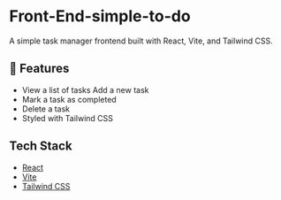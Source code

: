 # Front-End-simple-to-do

A simple task manager frontend built with React, Vite, and Tailwind CSS.

## 🔧 Features

- View a list of tasks
   Add a new task
-  Mark a task as completed
- Delete a task
- Styled with Tailwind CSS

## Tech Stack

- [React](https://reactjs.org/)
- [Vite](https://vitejs.dev/)
- [Tailwind CSS](https://tailwindcss.com/)
